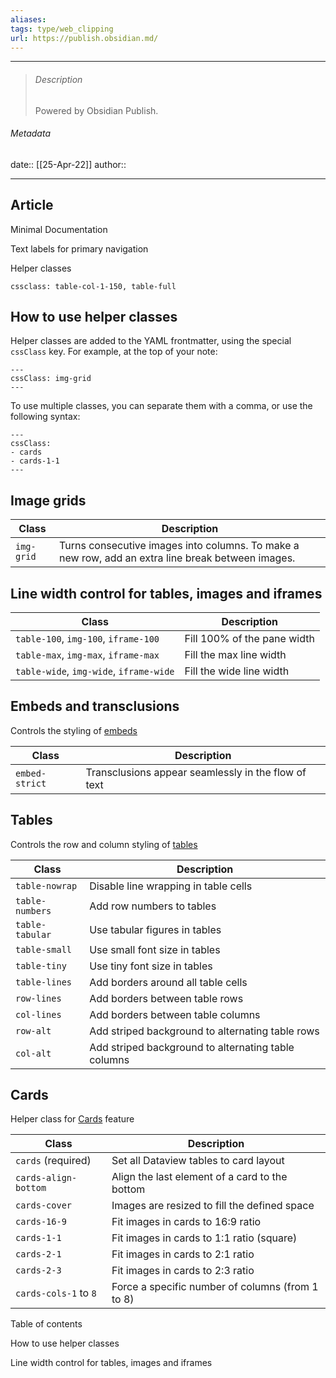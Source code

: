 ```yaml
---
aliases: 
tags: type/web_clipping
url: https://publish.obsidian.md/
---
```

---

> ###### Description
> Powered by Obsidian Publish.

###### Metadata
date:: [[25-Apr-22]]
author:: 

---

## Article

Minimal Documentation

Text labels for primary navigation

Helper classes

```
cssclass: table-col-1-150, table-full
```

## How to use helper classes

Helper classes are added to the YAML frontmatter, using the special `cssClass` key. For example, at the top of your note:

```
---
cssClass: img-grid
---
```

To use multiple classes, you can separate them with a comma, or use the following syntax:

```
---
cssClass:
- cards
- cards-1-1
---
```

## Image grids

| Class | Description |
| --- | --- |
| `img-grid` | Turns consecutive images into columns. To make a new row, add an extra line break between images. |

## Line width control for tables, images and iframes

| Class | Description |
| --- | --- |
| `table-100`, `img-100`, `iframe-100` | Fill 100% of the pane width |
| `table-max`, `img-max`, `iframe-max` | Fill the max line width |
| `table-wide`, `img-wide`, `iframe-wide` | Fill the wide line width |

## Embeds and transclusions

Controls the styling of [embeds](https://minimal.guide/Block+types/Embeds)

| Class | Description |
| --- | --- |
| `embed-strict` | Transclusions appear seamlessly in the flow of text |

## Tables

Controls the row and column styling of [tables](https://minimal.guide/Block+types/Tables)

| Class | Description |
| --- | --- |
| `table-nowrap` | Disable line wrapping in table cells |
| `table-numbers` | Add row numbers to tables |
| `table-tabular` | Use tabular figures in tables |
| `table-small` | Use small font size in tables |
| `table-tiny` | Use tiny font size in tables |
| `table-lines` | Add borders around all table cells |
| `row-lines` | Add borders between table rows |
| `col-lines` | Add borders between table columns |
| `row-alt` | Add striped background to alternating table rows |
| `col-alt` | Add striped background to alternating table columns |

## Cards

Helper class for [Cards](https://minimal.guide/Block+types/Cards) feature

| Class | Description |
| --- | --- |
| `cards` (required) | Set all Dataview tables to card layout |
| `cards-align-bottom` | Align the last element of a card to the bottom |
| `cards-cover` | Images are resized to fill the defined space |
| `cards-16-9` | Fit images in cards to 16:9 ratio |
| `cards-1-1` | Fit images in cards to 1:1 ratio (square) |
| `cards-2-1` | Fit images in cards to 2:1 ratio |
| `cards-2-3` | Fit images in cards to 2:3 ratio |
| `cards-cols-1` to `8` | Force a specific number of columns (from 1 to 8) |

Table of contents

How to use helper classes

Line width control for tables, images and iframes
